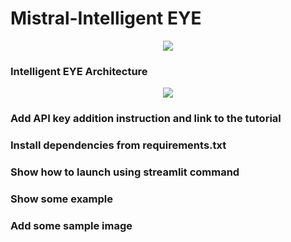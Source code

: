 # Mistral-Intelligent EYE

<p align="center">
  <img src="https://github.com/shetumohanto/mistral/assets/53278488/5343483e-5212-44bf-bb2a-2cc25a98d424">
</p>

### Intelligent EYE Architecture
<p align="center">
  <img src="https://github.com/shetumohanto/mistral/assets/53278488/b202a220-ed18-4cdf-8ec6-ffda2ec19d0d">
</p>

### Add API key addition instruction and link to the tutorial
### Install dependencies from requirements.txt
### Show how to launch using streamlit command
### Show some example
### Add some sample image
